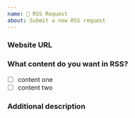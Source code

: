 ```yaml
---
name: 🍰 RSS Request
about: Submit a new RSS request
---
```


<!--
Please ensure no relevant content in [documentation](https://docs.rsshub.app/en) and [issue](https://github.com/DIYgod/RSSHub/issues), website doesn't provide this kind of RSS feed, and provide all the information required by this template
Otherwise issue will be closed immediately

Now we have too many RSS request that we don't have much time to make it, please try to make it yourself according to [guide](https://docs.rsshub.app/en/joinus) and make a pull requset if possible
-->

### Website URL

### What content do you want in RSS?

- [ ] content one
- [ ] content two

### Additional description
